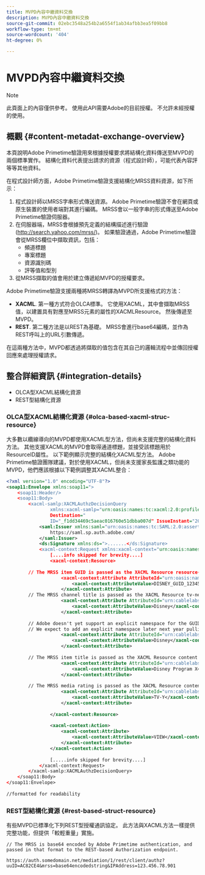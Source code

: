 ```yaml
---
title: MVPD內容中繼資料交換
description: MVPD內容中繼資料交換
source-git-commit: 02ebc3548a254b2a6554f1ab34afbb3ea5f09bb8
workflow-type: tm+mt
source-wordcount: '404'
ht-degree: 0%

---
```


# MVPD內容中繼資料交換

>[!NOTE]
>
>此頁面上的內容僅供參考。 使用此API需要Adobe的目前授權。 不允許未經授權的使用。

## 概觀 {#content-metadat-exchange-overview}

本頁說明Adobe Primetime驗證用來根據授權要求將結構化資料傳送至MVPD的兩個標準實作。  結構化資料代表提出請求的資源（程式設計師），可能代表內容評等等其他資料。

在程式設計師方面，Adobe Primetime驗證支援結構化MRSS資料資源，如下所示：

1. 程式設計師以MRSS字串形式傳送資源。 Adobe Primetime驗證不會在網頁或原生裝置的使用者端對其進行編碼。 MRSS會以一般字串的形式傳送至Adobe Primetime驗證伺服器。
1. 在伺服器端，MRSS會根據預先定義的結構描述進行驗證(http://search.yahoo.com/mrss/)。  如果驗證通過，Adobe Primetime驗證會從MRSS欄位中擷取資訊，包括：
   * 頻道標題
   * 專案標題
   * 資源識別碼
   * 評等值和型別
1. 從MRSS擷取的值會用於建立傳遞給MVPD的授權要求。

Adobe Primetime驗證支援兩種將MRSS轉譯為MVPD所支援格式的方法：

* **XACML**.  第一種方式符合OLCA標準。  它使用XACML，其中會擷取MRSS值，以建置具有對應至MRSS元素的屬性的XACMLResource。  然後傳遞至MVPD。
* **REST**.  第二種方法是以REST為基礎。  MRSS會進行base64編碼，並作為REST呼叫上的URL引數傳遞。

在這兩種方法中，MVPD都透過將擷取的值包含在其自己的邏輯流程中並傳回授權回應來處理授權請求。

## 整合詳細資訊 {#integration-details}

* OLCA型XACML結構化資源
* REST型結構化資源

### OLCA型XACML結構化資源 {#olca-based-xacml-struc-resource}

大多數以纜線導向的MVPD都使用XACML型方法，但尚未支援完整的結構化資料方法。  其他支援XACML的MVPD會取得通道標題，並接受該標題用於ResourceID屬性。 以下範例顯示完整的結構化XACML型方法。 Adobe Primetime驗證團隊建議，對於使用XACML，但尚未支援家長監護之類功能的MVPD，他們應該根據以下範例調整其XACML整合：

```XML
<?xml version="1.0" encoding="UTF-8"?>
<soap11:Envelope xmlns:soap11=">
    <soap11:Header/>
    <soap11:Body>
        <xacml-samlp:XACMLAuthzDecisionQuery
                xmlns:xacml-samlp="urn:oasis:names:tc:xacml:2.0:profile:saml2.0:v2:schema:protocol"
                Destination="
                ID="_f1dd34469c5aeac016760e51dbba007d" IssueInstant="2012-06-26T16:30:24.879Z" Version="2.0">
            <saml:Issuer xmlns:saml="urn:oasis:names:tc:SAML:2.0:assertion">
                https://saml.sp.auth.adobe.com/
            </saml:Issuer>
            <ds:Signature xmlns:ds=">.......</ds:Signature>
            <xacml-context:Request xmlns:xacml-context="urn:oasis:names:tc:xacml:2.0:context:schema:os">
                [....info skipped for brevity....]
                <xacml-context:Resource>
 
        // The MRSS item GUID is passed as the XACML Resource resource-id
                    <xacml-context:Attribute AttributeId="urn:oasis:names:tc:xacml:1.0:resource:resource-id">
                        <xacml-context:AttributeValue>DISNEY_GUID_12345</xacml-context:AttributeValue>
                    </xacml-context:Attribute>
        // The MRSS channel title is passed as the XACML Resource tv-network
                    <xacml-context:Attribute AttributeId="urn:cablelabs:ocla:1.0:attribute:content:tv-network">
                        <xacml-context:AttributeValue>Disney</xacml-context:AttributeValue>
                    </xacml-context:Attribute>
 
        // Adobe doesn't yet support an explicit namespace for the GUID, so we reuse the channel title as the GUID.  
        // We expect to add an explicit namespace later next year pulling it from the GUID scheme attribute.
                    <xacml-context:Attribute AttributeId="urn:cablelabs:ocla:1.0:attribute:content:id:namespace">
                        <xacml-context:AttributeValue>Disney</xacml-context:AttributeValue>
                    </xacml-context:Attribute>
 
        // The MRSS item title is passed as the XACML Resource content title
                    <xacml-context:Attribute AttributeId="urn:cablelabs:ocla:1.0:attribute:content:title">
                        <xacml-context:AttributeValue>Disney Program X</xacml-context:AttributeValue>
                    </xacml-context:Attribute>
 
        // The MRSS media rating is passed as the XACML Resource content rating 
                    <xacml-context:Attribute AttributeId="urn:cablelabs:ocla:1.0:attribute:content:rating:vchip">
                        <xacml-context:AttributeValue>TV-Y</xacml-context:AttributeValue>
                    </xacml-context:Attribute>
 
                </xacml-context:Resource>
 
                <xacml-context:Action>
                    <xacml-context:Attribute>
                        <xacml-context:AttributeValue>VIEW</xacml-context:AttributeValue>
                    </xacml-context:Attribute>
                </xacml-context:Action>
 
                [.....info skipped for brevity....]
            </xacml-context:Request>
        </xacml-samlp:XACMLAuthzDecisionQuery>
    </soap11:Body>
</soap11:Envelope>
 
//formatted for readability
```

### REST型結構化資源 {#rest-based-struct-resource}

有些MVPD已標準化下列REST型授權通訊協定。 此方法與XACML方法一樣提供完整功能，但提供「較輕重量」實施。

`// The MRSS is base64 encoded by Adobe Primetime authentication, and passed in that format to the REST-based Authorization endpoint.`

`https://auth.somedomain.net/mediation/1/rest/client/authz?uuID=AC82CE4&mrss=base64encodedstring&IPAddress=123.456.78.901`

<!--
>[!RELATEDINFORMATION]
>* [User Metadata Exchange](/help/authentication/mvpd-user-metadata-exchng.md)
>* [Logout](/help/authentication/usecase-mvpd-logout.md)
>* [Programmer Integration Guide: Identifying Protected Resources](/help/authentication/identify-protected-resources.md)
>* [Programmer Integration Guide: User Metadata Exchange](/help/authentication/user-metadata.md)
-->
